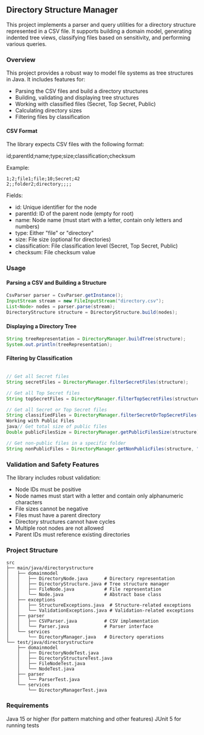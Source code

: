 ## Directory Structure Manager

This project implements a parser and query utilities for a directory structure represented in a CSV file. It supports building a domain model, generating indented tree views, classifying files based on sensitivity, and performing various queries.

### Overview
This project provides a robust way to model file systems as tree structures in Java. It includes features for:

* Parsing the CSV files and build a directory structures
* Building, validating and displaying tree structures
* Working with classified files (Secret, Top Secret, Public)
* Calculating directory sizes
* Filtering files by classification
#### CSV Format
The library expects CSV files with the following format:

id;parentId;name;type;size;classification;checksum

Example:
```csv
1;2;file1;file;10;Secret;42
2;;folder2;directory;;;;
```
Fields:

* id: Unique identifier for the node
* parentId: ID of the parent node (empty for root)
* name: Node name (must start with a letter, contain only letters and numbers)
* type: Either "file" or "directory"
* size: File size (optional for directories)
* classification: File classification level (Secret, Top Secret, Public)
* checksum: File checksum value

### Usage

#### Parsing a CSV and Building a Structure
```java
CsvParser parser = CsvParser.getInstance();
InputStream stream = new FileInputStream("directory.csv");
List<Node> nodes = parser.parse(stream);
DirectoryStructure structure = DirectoryStructure.build(nodes);
```
#### Displaying a Directory Tree
```java
String treeRepresentation = DirectoryManager.buildTree(structure);
System.out.println(treeRepresentation);
```
#### Filtering by Classification
```java

// Get all Secret files
String secretFiles = DirectoryManager.filterSecretFiles(structure);

// Get all Top Secret files
String topSecretFiles = DirectoryManager.filterTopSecretFiles(structure);

// Get all Secret or Top Secret files
String classifiedFiles = DirectoryManager.filterSecretOrTopSecretFiles(structure);
Working with Public Files
java// Get total size of public files
Double publicFilesSize = DirectoryManager.getPublicFilesSize(structure);

// Get non-public files in a specific folder
String nonPublicFiles = DirectoryManager.getNonPublicFiles(structure, "folderName");
```

### Validation and Safety Features
The library includes robust validation:

* Node IDs must be positive
* Node names must start with a letter and contain only alphanumeric characters
* File sizes cannot be negative
* Files must have a parent directory
* Directory structures cannot have cycles
* Multiple root nodes are not allowed
* Parent IDs must reference existing directories

### Project Structure
```
src
├── main/java/directorystructure
│   ├── domainmodel
│   │   ├── DirectoryNode.java      # Directory representation
│   │   ├── DirectoryStructure.java # Tree structure manager
│   │   ├── FileNode.java           # File representation
│   │   └── Node.java               # Abstract base class
│   ├── exceptions
│   │   ├── StructureExceptions.java  # Structure-related exceptions
│   │   └── ValidationExceptions.java # Validation-related exceptions
│   ├── parser
│   │   ├── CSVParser.java          # CSV implementation
│   │   └── Parser.java             # Parser interface
│   └── services
│       └── DirectoryManager.java   # Directory operations
└── test/java/directorystructure
    ├── domainmodel
    │   ├── DirectoryNodeTest.java
    │   ├── DirectoryStructureTest.java
    │   ├── FileNodeTest.java
    │   └── NodeTest.java
    ├── parser
    │   └── ParserTest.java
    └── services
        └── DirectoryManagerTest.java
```

### Requirements

Java 15 or higher (for pattern matching and other features)
JUnit 5 for running tests

